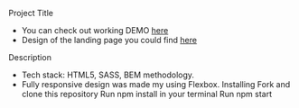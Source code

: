 Project Title
- You can check out working DEMO [here](https://andrii1996.github.io/reelables/)
- Design of the landing page you could find [here](https://www.figma.com/file/J9BMuZUrwoyWX3GSjyc4tk/wwwest-%7C-reelables-(Copy)?node-id=25%3A0)

Description
- Tech stack: HTML5, SASS, BEM methodology.
- Fully responsive design was made my using Flexbox.
Installing
Fork and clone this repository
Run npm install in your terminal
Run npm start